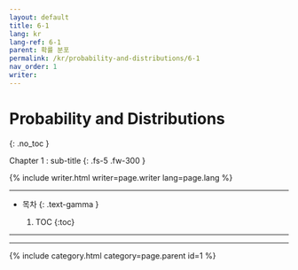 ```yaml
---
layout: default
title: 6-1
lang: kr
lang-ref: 6-1
parent: 확률 분포
permalink: /kr/probability-and-distributions/6-1
nav_order: 1
writer: 
---
```


# Probability and Distributions
{: .no_toc }


Chapter 1 : sub-title
{: .fs-5 .fw-300 }


{% include writer.html writer=page.writer lang=page.lang %}

---

- 목차
    {: .text-gamma }

    1. TOC
    {:toc}

---


---

{% include category.html category=page.parent id=1 %}
